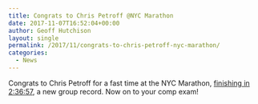 ```yaml
---
title: Congrats to Chris Petroff @NYC Marathon
date: 2017-11-07T16:52:04+00:00
author: Geoff Hutchison
layout: single
permalink: /2017/11/congrats-to-chris-petroff-nyc-marathon/
categories:
  - News
---
```

Congrats to Chris Petroff for a fast time at the NYC Marathon, [finishing in 2:36:57](http://results.nyrr.org/event/M2017/result/2030), a new group record. Now on to your comp exam!
